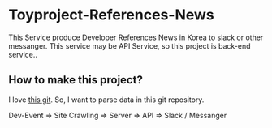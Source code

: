 # Toyproject-References-News

This Service produce Developer References News in Korea to slack or other messanger. This service may be API Service, so this project is back-end service..

## How to make this project?

I love [this git](https://github.com/brave-people/Dev-Event). So, I want to parse data in this git repository.

Dev-Event => Site Crawling => Server => API => Slack / Messanger



